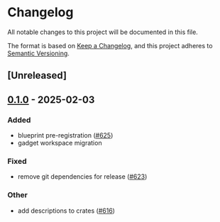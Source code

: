 # Changelog

All notable changes to this project will be documented in this file.

The format is based on [Keep a Changelog](https://keepachangelog.com/en/1.0.0/),
and this project adheres to [Semantic Versioning](https://semver.org/spec/v2.0.0.html).

## [Unreleased]

## [0.1.0](https://github.com/tangle-network/gadget/releases/tag/gadget-testing-utils-v0.1.0) - 2025-02-03

### Added

- blueprint pre-registration ([#625](https://github.com/tangle-network/gadget/pull/625))
- gadget workspace migration

### Fixed

- remove git dependencies for release ([#623](https://github.com/tangle-network/gadget/pull/623))

### Other

- add descriptions to crates ([#616](https://github.com/tangle-network/gadget/pull/616))

